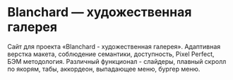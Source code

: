 # Blanchard — художественная галерея
Сайт для проекта «Blanchard - художественная галерея». Адаптивная верстка макета, соблюдение семантики, доступность, Pixel Perfect, БЭМ методология. Различный функционал - слайдеры, плавный скролл по якорям, табы, аккордеон, выпадающее меню, бургер меню.
